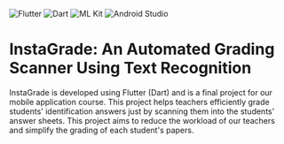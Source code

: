 ![Flutter](https://img.shields.io/badge/Flutter-02569B?style=for-the-badge&logo=flutter&logoColor=white)
![Dart](https://img.shields.io/badge/Dart-0175C2?style=for-the-badge&logo=dart&logoColor=white)
![ML Kit](https://img.shields.io/badge/ML%20Kit-FFCA28?style=for-the-badge&logo=firebase&logoColor=black)
![Android Studio](https://img.shields.io/badge/Android%20Studio-3DDC84?style=for-the-badge&logo=android-studio&logoColor=white)

# InstaGrade: An Automated Grading Scanner Using Text Recognition

InstaGrade is developed using Flutter (Dart) and is a final project for our mobile application course. This project helps teachers efficiently grade students' identification answers just by scanning them into the students' answer sheets. This project aims to reduce the workload of our teachers and simplify the grading of each student's papers. 


